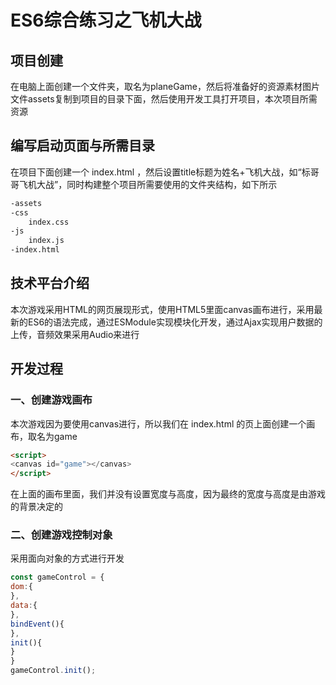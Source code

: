 # ES6综合练习之飞机大战

## **项目创建**



在电脑上面创建一个文件夹，取名为planeGame，然后将准备好的资源素材图片文件assets复制到项目的目录下面，然后使用开发工具打开项目，本次项目所需资源





## 编写启动页面与所需目录

在项目下面创建一个 index.html ，然后设置title标题为姓名+飞机大战，如“标哥哥飞机大战”，同时构建整个项目所需要使用的文件夹结构，如下所示

```bash
-assets
-css
	index.css
-js
	index.js
-index.html
```

## **技术平台介绍**

本次游戏采用HTML的网页展现形式，使用HTML5里面canvas画布进行，采用最新的ES6的语法完成，通过ESModule实现模块化开发，通过Ajax实现用户数据的上传，音频效果采用Audio来进行

## **开发过程**

### **一、创建游戏画布**

本次游戏因为要使用canvas进行，所以我们在 index.html 的页上面创建一个画布，取名为game

```html
<script>
<canvas id="game"></canvas>
</script>
```

在上面的画布里面，我们并没有设置宽度与高度，因为最终的宽度与高度是由游戏的背景决定的

### **二、创建游戏控制对象**

采用面向对象的方式进行开发

```js
const gameControl = {
dom:{
},
data:{
},
bindEvent(){
},
init(){
}
}
gameControl.init();
```

